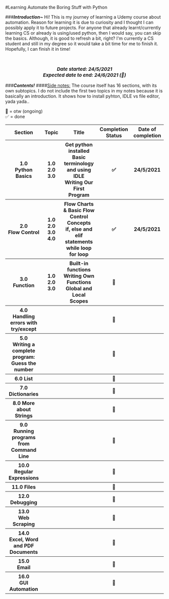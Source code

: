 #Learning Automate the Boring Stuff with Python

###<i><b>Introduction~</b></i>
Hi! This is my journey of learning a Udemy course about automation. Reason for learning it is due to curiosity and I thought I can possibly apply it to future projects.
For anyone that already learnt/currently learning CS or already is using/used python, then I would say, you can skip
the basics. Although, it is good to refresh a bit, right? I'm currently a CS student and still in my degree so
it would take a bit time for me to finish it. Hopefully, I can finish it in time!

<br>
<center><p style="font-size: 15px; font-style: oblique;"> <b>Date started: 24/5/2021 <br>
Expected date to end: 24/6/2021 (🎯)</b></p></center>

###<i><b>Contents!</b></i>
####<u>Side notes:</u>
The course itself has 16 sections, with its own subtopics. I do not include the first two topics in my notes because
it is basically an introduction. It shows how to install pyhton, IDLE vs file editor, yada yada..

🚗 = otw (ongoing) <br> ✅ = done

<table>
    <tr>
        <th>Section</th>
        <th>Topic</th>
        <th>Title</th>
        <th>Completion Status</th>
        <th>Date of completion</th>
    </tr>
    <tr>
        <th> 1.0 <br> Python Basics</th>
        <th> 1.0 <br> 2.0 3.0</th>
        <th> Get python installed  <br>Basic terminology and using IDLE <br> Writing Our First Program</th>
        <th> ✅ </th>
        <th> 24/5/2021 </th>
    </tr>
    <tr>
        <th> 2.0<br>Flow Control</th>
        <th> 1.0 <br> 2.0 <br> 3.0 <br> 4.0</th>
        <th> Flow Charts & Basic Flow Control Concepts <br> if, else and elif statements <br>
        while loop <br> for loop </th>
        <th> ✅ </th>
        <th> 24/5/2021 </th>
    </tr>
    <tr>
        <th> 3.0<br> Function</th>
        <th> 1.0 <br> 2.0 <br> 3.0 </th>
        <th> Built-in functions <br> Writing Own Functions <br> Global and Local Scopes </th>
        <th> 🚗 </th>
        <th>  </th>
    </tr>
    <tr>
        <th> 4.0<br> Handling errors with try/except</th>
        <th>  </th>
        <th>  </th>
        <th> 🚗 </th>
        <th>  </th>
    </tr>
    <tr>
        <th> 5.0 <br> Writing a complete program: Guess the number</th>
        <th>  </th>
        <th>  </th>
        <th> 🚗 </th>
        <th>  </th>
    </tr>
    <tr>
        <th> 6.0 List</th>
        <th>  </th>
        <th>  </th>
        <th> 🚗 </th>
        <th>  </th>
    </tr>
    <tr>
        <th> 7.0 Dictionaries</th>
        <th>  </th>
        <th>  </th>
        <th> 🚗 </th>
        <th>  </th>
    </tr>
    <tr>
        <th> 8.0 More about Strings</th>
        <th>  </th>
        <th>  </th>
        <th> 🚗 </th>
        <th>  </th>
    </tr>
    <tr>
        <th> 9.0<br> Running programs from Command Line</th>
        <th>  </th>
        <th>  </th>
        <th> 🚗 </th>
        <th>  </th>
    </tr>
    <tr>
        <th> 10.0<br> Regular Expressions</th>
        <th>  </th>
        <th>  </th>
        <th> 🚗 </th>
        <th>  </th>
    </tr>
    <tr>
        <th> 11.0 Files</th>
        <th>  </th>
        <th>  </th>
        <th> 🚗 </th>
        <th>  </th>
    </tr>
    <tr>
        <th> 12.0<br> Debugging</th>
        <th>  </th>
        <th>  </th>
        <th> 🚗 </th>
        <th>  </th>
    </tr>
    <tr>
        <th> 13.0<br> Web Scraping </th>
        <th>  </th>
        <th>  </th>
        <th> 🚗 </th>
        <th>  </th>
    </tr>
    <tr>
        <th> 14.0 <br>Excel, Word and PDF Documents </th>
        <th>  </th>
        <th>  </th>
        <th> 🚗 </th>
        <th>  </th>
    </tr>
    <tr>
        <th> 15.0<br> Email </th>
        <th>  </th>
        <th>  </th>
        <th> 🚗 </th>
        <th>  </th>
    </tr>
    <tr>
        <th> 16.0 <br> GUI Automation</th>
        <th>  </th>
        <th>  </th>
        <th> 🚗 </th>
        <th>  </th>
    </tr>

</table>
